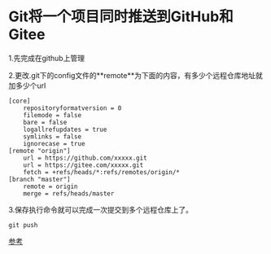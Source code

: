 # Git将一个项目同时推送到GitHub和Gitee

1.先完成在github上管理

2.更改.git下的config文件的\**remote\**为下面的内容，有多少个远程仓库地址就加多少个url

```
[core]
	repositoryformatversion = 0
	filemode = false
	bare = false
	logallrefupdates = true
	symlinks = false
	ignorecase = true
[remote "origin"]
	url = https://github.com/xxxxx.git
	url = https://gitee.com/xxxxx.git
	fetch = +refs/heads/*:refs/remotes/origin/*
[branch "master"]
	remote = origin
	merge = refs/heads/master
```



3.保存执行命令就可以完成一次提交到多个远程仓库上了。

```
git push
```



[参考](https://blog.csdn.net/zhuzbYR/article/details/99708449?utm_medium=distribute.pc_relevant.none-task-blog-title-7&spm=1001.2101.3001.4242)

